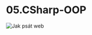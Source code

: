 # 05.CSharp-OOP

<img src="https://thecodeistrueorfalse.files.wordpress.com/2014/02/templates-cshar-oop.jpg?w=300" alt="Jak psát web">
